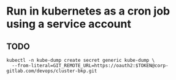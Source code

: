 # Run in kubernetes as a cron job using a service account

## TODO
```shell
kubectl -n kube-dump create secret generic kube-dump \
  --from-literal=GIT_REMOTE_URL=https://oauth2:$TOKEN@corp-gitlab.com/devops/cluster-bkp.git
```

